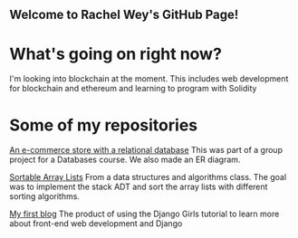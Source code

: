 ## Welcome to Rachel Wey's GitHub Page!

# What's going on right now?
I'm looking into blockchain at the moment.
This includes web development for blockchain and ethereum and learning to program with Solidity

# Some of my repositories
[An e-commerce store with a relational database](https://github.com/rachel-w/Bobs-Music-Store)
This was part of a group project for a Databases course. We also made an ER diagram.

[Sortable Array Lists](https://github.com/rachel-w/sortable-array-lists)
From a data structures and algorithms class. 
The goal was to implement the stack ADT and sort the array lists with different sorting algorithms.

[My first blog](https://github.com/rachel-w/my-first-blog)
The product of using the Django Girls tutorial to learn more about front-end web development and Django
